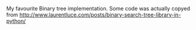 My favourite Binary tree implementation. Some code was actually copyed from http://www.laurentluce.com/posts/binary-search-tree-library-in-python/
